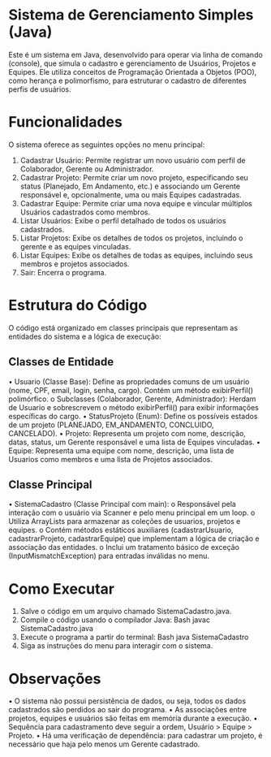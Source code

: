
# Sistema de Gerenciamento Simples (Java) 
Este é um sistema em Java, desenvolvido para operar via linha de comando (console), 
que simula o cadastro e gerenciamento de Usuários, Projetos e Equipes. Ele utiliza 
conceitos de Programação Orientada a Objetos (POO), como herança e 
polimorfismo, para estruturar o cadastro de diferentes perfis de usuários. 

# Funcionalidades 
O sistema oferece as seguintes opções no menu principal: 
1. Cadastrar Usuário: Permite registrar um novo usuário com perfil de 
Colaborador, Gerente ou Administrador. 
2. Cadastrar Projeto: Permite criar um novo projeto, especificando seu status 
(Planejado, Em Andamento, etc.) e associando um Gerente responsável e, 
opcionalmente, uma ou mais Equipes cadastradas. 
3. Cadastrar Equipe: Permite criar uma nova equipe e vincular múltiplos Usuários 
cadastrados como membros. 
4. Listar Usuários: Exibe o perfil detalhado de todos os usuários cadastrados. 
5. Listar Projetos: Exibe os detalhes de todos os projetos, incluindo o gerente e as 
equipes vinculadas. 
6. Listar Equipes: Exibe os detalhes de todas as equipes, incluindo seus membros 
e projetos associados. 
7. Sair: Encerra o programa.

# Estrutura do Código 
O código está organizado em classes principais que representam as entidades do 
sistema e a lógica de execução: 

## Classes de Entidade 
• Usuario (Classe Base): Define as propriedades comuns de um usuário (nome, 
CPF, email, login, senha, cargo). Contém um método exibirPerfil() 
polimórfico. 
o Subclasses (Colaborador, Gerente, Administrador): Herdam de 
Usuario e sobrescrevem o método exibirPerfil() para exibir 
informações específicas do cargo. 
• StatusProjeto (Enum): Define os possíveis estados de um projeto 
(PLANEJADO, EM_ANDAMENTO, CONCLUIDO, CANCELADO). 
• Projeto: Representa um projeto com nome, descrição, datas, status, um 
Gerente responsável e uma lista de Equipes vinculadas. 
• Equipe: Representa uma equipe com nome, descrição, uma lista de Usuarios 
como membros e uma lista de Projetos associados. 

## Classe Principal 
• SistemaCadastro (Classe Principal com main): 
o Responsável pela interação com o usuário via Scanner e pelo menu 
principal em um loop. 
o Utiliza ArrayLists para armazenar as coleções de usuarios, projetos 
e equipes. 
o Contém métodos estáticos auxiliares (cadastrarUsuario, 
cadastrarProjeto, cadastrarEquipe) que implementam a lógica de 
criação e associação das entidades. 
o Inclui um tratamento básico de exceção (InputMismatchException) 
para entradas inválidas no menu. 

# Como Executar 
1. Salve o código em um arquivo chamado SistemaCadastro.java. 
2. Compile o código usando o compilador Java: 
Bash 
javac SistemaCadastro.java 
3. Execute o programa a partir do terminal: 
Bash 
java SistemaCadastro 
4. Siga as instruções do menu para interagir com o sistema.
   
# Observações 
• O sistema não possui persistência de dados, ou seja, todos os dados 
cadastrados são perdidos ao sair do programa. 
• As associações entre projetos, equipes e usuários são feitas em memória 
durante a execução. 
• Sequência para cadastramento deve seguir a ordem, Usuário > Equipe > 
Projeto. 
• Há uma verificação de dependência: para cadastrar um projeto, é necessário 
que haja pelo menos um Gerente cadastrado.
